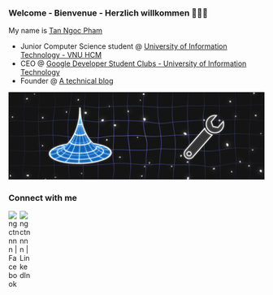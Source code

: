 ### Welcome - Bienvenue - Herzlich willkommen 👋👋👋         
My name is <a href="mailto:ngctnnnn@gmail.com" color='#000000'>Tan Ngoc Pham</a>       
- Junior Computer Science student @ <a href="https://en.uit.edu.vn/overview-vnuhcm-university-information-technology"> University of Information Technology - VNU HCM </a>
- CEO @ <a href="https://gdsc-uit.org"> Google Developer Student Clubs - University of Information Technology </a>
- Founder @ <a href="https://ngctnnnn.github.io"> A technical blog </a>

<div align='center'>
  <img src="https://github.com/RandomThings23/RandomThings23/blob/main/img/banner.gif">
</div>
  
### Connect with me   
[<img align="left" alt="ngctnnnn | Facebook" width="22px" src="https://cdn.jsdelivr.net/npm/simple-icons@v3/icons/facebook.svg"/>][facebook]
[<img align="left" alt="ngctnnnn | LinkedIn" width="22px" src="https://cdn.jsdelivr.net/npm/simple-icons@v3/icons/linkedin.svg" />][linkedin]

<br />
<br />

[facebook]: https://facebook.com/ngctnnnnn
[linkedin]: https://linkedin.com/in/ngctnnnn
